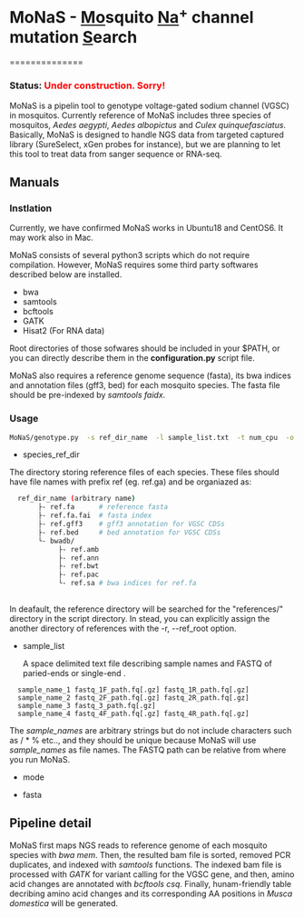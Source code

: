 
# MoNaS - <u>Mo</u>squito <u>Na</u><sup>+</sup> channel mutation <u>S</u>earch
==============

### Status: <font color="Red">Under construction. Sorry! </font>

MoNaS is a pipelin tool to genotype voltage-gated sodium channel (VGSC) in mosquitos.
Currently reference of MoNaS includes three species of mosquitos, *Aedes aegypti*, 
*Aedes albopictus* and *Culex quinquefasciatus*. Basically, MoNaS is designed to
handle NGS data from targeted captured library (SureSelect, xGen probes for instance), but we are planning to let this
tool to treat data from sanger sequence or RNA-seq.



Manuals
-------

### Instlation

Currently, we have confirmed MoNaS works in Ubuntu18 and CentOS6. It may work also
in Mac. 

MoNaS consists of several python3 scripts which do not require compilation.
However, MoNaS requires some third party softwares described below are
installed.
- bwa
- samtools
- bcftools
- GATK
- Hisat2 (For RNA data)

Root directories of those sofwares should be included in your $PATH, or you can directly
describe them in the **configuration.py** script file.

MoNaS also requires a reference genome sequence (fasta), its bwa indices and annotation files 
(gff3, bed) for each mosquito species. The fasta file should be pre-indexed by *samtools faidx*. 

### Usage

```bash
MoNaS/genotype.py  -s ref_dir_name  -l sample_list.txt  -t num_cpu  -o out_dir
```
- species_ref_dir
  
The directory storing reference files of each species. These files should have file names with prefix ref (eg. ref.ga) and be
organiazed as:

```bash
  ref_dir_name (arbitrary name)
       ├- ref.fa      # reference fasta
       ├- ref.fa.fai  # fasta index
       ├- ref.gff3    # gff3 annotation for VGSC CDSs
       ├- ref.bed     # bed annotation for VGSC CDSs
       └- bwadb/
            ├- ref.amb
            ├- ref.ann
            ├- ref.bwt
            ├- ref.pac
            └- ref.sa # bwa indices for ref.fa
       
```
In deafault, the reference directory will be searched for the "references/" directory in the script directory. In stead, 
you can explicitly assign the another directory of references with the -r, --ref_root option.


- sample_list

  A space delimited text file describing sample names and FASTQ of paried-ends or single-end .

```
  sample_name_1 fastq_1F_path.fq[.gz] fastq_1R_path.fq[.gz]
  sample_name_2 fastq_2F_path.fq[.gz] fastq_2R_path.fq[.gz]
  sample_name_3 fastq_3_path.fq[.gz]
  sample_name_4 fastq_4F_path.fq[.gz] fastq_4R_path.fq[.gz]
```

The *sample_names* are arbitrary strings but do not include characters such as / * \% etc.., and they should be unique because MoNaS will use *sample_names* as file names. The FASTQ path can be relative from where you run MoNaS.

- mode

- fasta



Pipeline detail
--------------

MoNaS first maps NGS reads to reference genome of each mosquito species with *bwa mem*. 
Then, the resulted bam file is sorted, removed PCR duplicates, and indexed with *samtools* 
functions. The indexed bam file is processed with *GATK* for variant calling for the VGSC gene,
and then, amino acid changes are annotated with *bcftools csq*. Finally, hunam-friendly table
decribing amino acid changes and its corresponding AA positions in *Musca domestica* will be
generated.

